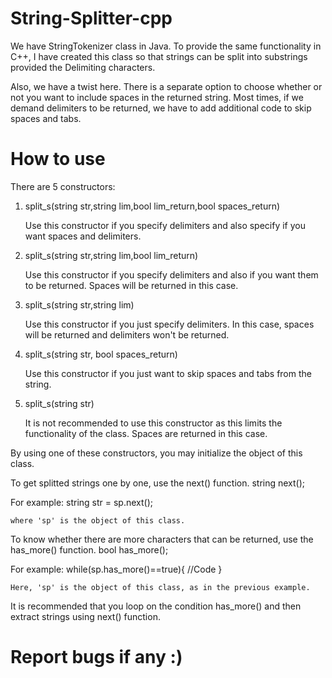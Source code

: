 # String-Splitter-cpp

We have StringTokenizer class in Java. To provide the same functionality in C++, I have created this class so that strings can be split into substrings provided the Delimiting characters.

Also, we have a twist here. There is a separate option to choose whether or not you want to include spaces in the returned string. Most times, if we demand delimiters to be returned, we have to add additional code to skip spaces and tabs. 

# How to use

There are 5 constructors:

1.  split_s(string str,string lim,bool lim_return,bool spaces_return)
    
    Use this constructor if you specify delimiters and also specify if you want spaces and delimiters.
    
2.  split_s(string str,string lim,bool lim_return)

    Use this constructor if you specify delimiters and also if you want them to be returned. Spaces will be returned in this case.
    
3.  split_s(string str,string lim)

    Use this constructor if you just specify delimiters. In this case, spaces will be returned and delimiters won't be returned.
    
4.  split_s(string str, bool spaces_return)

    Use this constructor if you just want to skip spaces and tabs from the string.
    
5.  split_s(string str)

    It is not recommended to use this constructor as this limits the functionality of the class. Spaces are returned in this case.
    
By using one of these constructors, you may initialize the object of this class.

To get splitted strings one by one, use the next() function.
    string next();

For example:
    string str = sp.next();
    
    where 'sp' is the object of this class.
    
To know whether there are more characters that can be returned, use the has_more() function.
    bool has_more();
    
For example:
    while(sp.has_more()==true){
        //Code
    }
    
    Here, 'sp' is the object of this class, as in the previous example.
    
It is recommended that you loop on the condition has_more() and then extract strings using next() function.


# Report bugs if any :)

